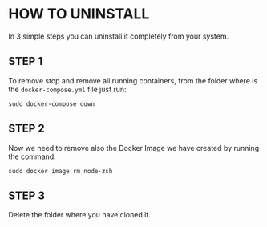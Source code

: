 # HOW TO UNINSTALL

In 3 simple steps you can uninstall it completely from your system.


## STEP 1

To remove stop and remove all running containers, from the folder where is the `docker-compose.yml` file just run:

```shell
sudo docker-compose down
```


## STEP 2

Now we need to remove also the Docker Image we have created by running the command:

```shell
sudo docker image rm node-zsh
```


## STEP 3

Delete the folder where you have cloned it.
